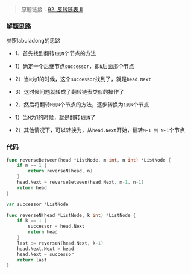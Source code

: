 > 原题链接：[92. 反转链表 II](https://leetcode-cn.com/problems/reverse-linked-list-ii/)
### 解题思路
参照labuladong的思路

* 1、首先找到翻转``1到N``个节点的方法
* 1）确定一个后继节点``successor``，即``N``后面那个节点
* 2）当``N``为1的时候，这个``successor``找到了，就是``head.Next``
* 3）这时候问题就转成了翻转链表类似的操作了

* 2、然后将翻转``M到N``个节点的方法，逐步转换为``1到N``个节点
* 1）当``M``为1的时候，就是翻转``1到N``了
* 2）其他情况下，可以转换为，从``head.Next``开始，翻转``M-1 到 N-1``个节点
### 代码
```go
func reverseBetween(head *ListNode, m int, n int) *ListNode {
	if m == 1 {
		return reverseN(head, n)
	}
	head.Next = reverseBetween(head.Next, m-1, n-1)
	return head
}

var successor *ListNode

func reverseN(head *ListNode, k int) *ListNode {
	if k == 1 {
		successor = head.Next
		return head
	}
	last := reverseN(head.Next, k-1)
	head.Next.Next = head
	head.Next = successor
	return last
}
```
